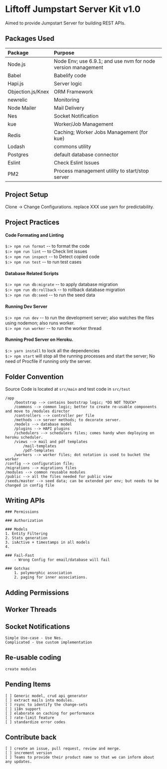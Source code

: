 # Liftoff Jumpstart Server Kit v1.0
Aimed to provide Jumpstart Server for building REST APIs.

## Packages Used
|Package|Purpose|
| :--- | :--- |
|Node.js|Node Env; use 6.9.1; and use nvm for node version management| 
|Babel|Babelify code|
|Hapi.js|Server logic|
|Objection.js/Knex|ORM Framework|
|newrelic|Monitoring|
|Node Mailer|Mail Delivery|
|Nes|Socket Notification|
|kue|Worker/Job Management|
|Redis|Caching; Worker Jobs Management (for kue)|
|Lodash|commons utility|
|Postgres|default database connector|
|Eslint|Check Eslint Issues|
|PM2|Process management utility to start/stop server|

## Project Setup
Clone -> Change Configurations. replace XXX
use yarn for predictability.

## Project Practices
#### Code Formating and Linting
`$:> npm run format`  -- to format the code  
`$:> npm run lint`  -- to Check lint issues  
`$:> npm run inspect`  -- to Detect copied code  
`$:> npm run test`  -- to run test cases  
#### Database Related Scripts  
`$:> npm run db:migrate`  -- to apply database migration  
`$:> npm run db:rollback`  -- to rollback database migration  
`$:> npm run db:seed`  -- to run the seed data  
#### Running Dev Server  
`$:> npm run dev`  -- to run the development server; also watches   the files using nodemon; also runs worker.  
`$:> npm run worker`  -- to run the worker thread  
#### Running Prod Server on Heroku.  
`$:> yarn install` to lock all the dependencies  
`$:> npm start` will stop all the running processes and start the server; No need of Procfile if running only the server.  

## Folder Convention
Source Code is located at `src/main` and test code in `src/test`

```
/app
	/bootstrap --> contains bootstrap logic; *DO NOT TOUCH*
	/commons --> common logic; better to create re-usable components and move to /modules director
	/controllers --> controller per file
	/methods --> server methods; to decorate server.
	/models --> database model
	/plugins --> HAPI plugins 
	/schedulers --> schedulers files; comes handy when deploying on heroku scheduler.
	/views --> mail and pdf templates
		/mail-templates
		/pdf-templates
	/workers --> worker files; dot notation is used to bucket the worker
/config --> configuration file; 
/migrations --> migrations files
/modules --> common reusable modules
/public --> all the files needed for public view
/seeds/master --> seed data; can be extended per env; but needs to be changed in config file
```

## Writing APIs
	### Permissions

	### Authorization

	### Models
	1. Entity Filtering
	2. Stats generation
	3. isActive + timestamps in all models
	4. 

	### Fail-Fast
		- Wrong Config for email/database will fail

	### Gotchas
		1. polymorphic association
		2. paging for inner associations.

## Adding Permissions

## Worker Threads

## Socket Notifications
	Simple Use-case - Use Nes.
	Complicated - Use custom implementation

## Re-usable coding 
	create modules

## Pending Items
	[ ] Generic model, crud api generator
	[ ] extract mails into modules.
	[ ] rsync to identify the change-sets
	[ ] i18n support
	[ ] elaborate on caching for performance
	[ ] rate-limit feature
	[ ] standardize error codes

## Contribute back
	[ ] create an issue, pull request, review and merge.
	[ ] increment version
	[ ] Teams to provide their product name so that we can inform about any updates.


